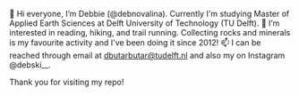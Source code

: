 👋 Hi everyone, I’m Debbie (@debnovalina). Currently I'm studying Master of Applied Earth Sciences at Delft University of Technology (TU Delft).
👀 I’m interested in reading, hiking, and trail running. Collecting rocks and minerals is my favourite activity and I've been doing it since 2012!
📫 I can be reached through email at dbutarbutar@tudelft.nl and also my on Instagram @debski__.

Thank you for visiting my repo!

<!---
debnovalina/debnovalina is a ✨ special ✨ repository because its `README.md` (this file) appears on your GitHub profile.
You can click the Preview link to take a look at your changes.
--->

